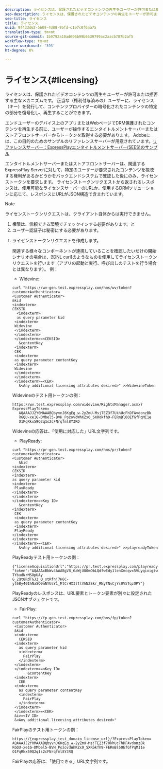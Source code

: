 ```yaml
---
description: ライセンスは、保護されたビデオコンテンツの再生をユーザーが許可または拒否する主なメカニズムです。 正当な（権利付与済みの）ユーザーに、ライセンス（キー）を発行して、コンテンツプロバイダーの暗号化されたコンテンツの特定の部分を復号化し、再生することができます。
seo-description: ライセンスは、保護されたビデオコンテンツの再生をユーザーが許可または拒否する主なメカニズムです。 正当な（権利付与済みの）ユーザーに、ライセンス（キー）を発行して、コンテンツプロバイダーの暗号化されたコンテンツの特定の部分を復号化し、再生することができます。
seo-title: ライセンス
title: ライセンス
uuid: 9f433d62-5609-4d88-95fd-c1e7c0f6aa75
translation-type: tm+mt
source-git-commit: 1b9792a10ad606b99b6639799ac2aacb707b2af5
workflow-type: tm+mt
source-wordcount: '393'
ht-degree: 0%

---
```



# ライセンス{#licensing}

ライセンスは、保護されたビデオコンテンツの再生をユーザーが許可または拒否する主なメカニズムです。 正当な（権利付与済みの）ユーザーに、ライセンス（キー）を発行して、コンテンツプロバイダーの暗号化されたコンテンツの特定の部分を復号化し、再生することができます。

エンドユーザーのデバイス上のアプリまたはWebページでDRM保護されたコンテンツを再生する前に、ユーザーが操作するエンタイトルメントサーバーまたはストアフロントサーバーからトークンを取得する必要があります。 Adobeには、この目的のためのサンプルのリファレンスサーバーが用意されています。[リファレンスサーバー：ExpressPlayエンタイトルメントサーバー(SEES)のサンプル](../../multi-drm-workflows/feature-topics/sees-reference-server.md)

エンタイトルメントサーバーまたはストアフロントサーバーは、関連するExpressPlay Serverに対して、特定のユーザーが要求されたコンテンツを視聴する権利があるかどうかをバックエンドシステムで確認した後にのみ、ライセンストークンを要求します。 ライセンストークンリクエストから返されるレスポンスは、使用可能なライセンスサーバーのURLか、使用するDRMソリューションに応じて、レスポンスにURLがJSON構造で含まれています。

>[!NOTE]
>
>ライセンストークンリクエストは、クライアント自体からは実行できません。
>1. 権限は、信頼できる環境でチェックインする必要があります。と
>1. ユーザー認証子は秘密にする必要があります。


1. ライセンストークンリクエストを作成します。

   関連する様々なコンポーネントが連携していることを確認したいだけの開始シナリオの場合は、[!DNL curl]のようなものを使用してライセンストークンリクエストを行います（アプリの起動と実行、呼び出しのテストを行う場合とは異なります）。 例：

   * Widevine:

   ```
   curl "https://wv-gen.test.expressplay.com/hms/wv/token?customerAuthenticator= 
   <Customer Authenticator> 
   &kid 
   <indexterm>
   CEKSID 
     <indexterm>
     as query parameter kid 
    <indexterm>
    Widevine 
    </indexterm> 
    </indexterm> 
    </indexterm>=<CEKSID> 
      &contentKey 
    <indexterm>
    CEK 
    <indexterm>
    as query parameter contentKey 
    <indexterm>
    Widevine 
    </indexterm> 
    </indexterm> 
    </indexterm>=<CEK> 
      &<Any additional licensing attributes desired>" >>WidevineToken 
   ```

   Widevineのテスト用トークンの例：

   ```
   https://wv.test.expressplay.com/widevine/RightsManager.asmx?ExpressPlayToken= 
      AQAAAJJ2Y0MAAABQbyvnJ6KgEg_w-2yZmU-MsjTEZ3f7UkhUcFhDFAvdonzBk 
      RGQU-xe1G-DMbel5-BVH_PozovdWhKZx0_SXRokfh9-FERmBl6OEfGfPqMI1e 
      O1PqRkx59Q2q1s2cFNrqfml8Y3RQ 
   ```

   Widevineの応答は、「使用に対応した」URL文字列です。

   * PlayReady:

   ```
   curl "https://pr-gen.test.expressplay.com/hms/pr/token?customerAuthenticator= 
   <Customer Authenticator> 
      &kid 
   <indexterm>
   CEKSID 
   <indexterm>
   as query parameter kid 
   <indexterm>
    PlayReady 
   </indexterm> 
   </indexterm> 
   </indexterm>=<Key ID> 
      &contentKey 
   <indexterm>
    CEK 
    <indexterm>
    as query parameter contentKey 
    <indexterm>
    PlayReady 
   </indexterm> 
   </indexterm> 
   </indexterm>=<CEK> 
      &<Any additional licensing attributes desired>" >>playreadyToken
   ```

   PlayReadyテスト用トークンの例：

   ```
   {"licenseAcquisitionUrl":"https://pr.test.expressplay.com/playready/RightsManager.asmx", 
   "token":"AQAAAxBbWv4AAABgV8_GaWjU80mObLQdfwEdy1lenXmcqvx5VLyqixigtwXLthzjPxq9QDT-TYbudNrMSOpUAy 
   G_2Qt8RdTGJ2_Q_xtRfnj7H6C-yt6By40IhNaSQ0nNYUsY1_MtCrHXIltlVhN2Ekr_RNyTNvCjYs0V5TqzOPY"} 
   ```

   PlayReadyのレスポンスは、URL要素とトークン要素が別々に設定されたJSONオブジェクトです。

   * FairPlay:

   ```
   curl "https://fp-gen.test.expressplay.com/hms/fp/token?customerAuthenticator= 
    <Customer Authenticator> 
    &kid 
    <indexterm>
      CEKSID 
    <indexterm>
      as query parameter kid 
      <indexterm>
        FairPlay 
      </indexterm> 
    </indexterm> 
    </indexterm>=<Key ID> 
          &contentKey 
    <indexterm>
      CEK 
    <indexterm>
      as query parameter contentKey 
      <indexterm>
        FairPlay 
      </indexterm> 
    </indexterm> 
    </indexterm>=<CEK> 
    &iv=<IV ID> 
    &<Any additional licensing attributes desired>"
   ```

   FairPlayのテスト用トークンの例：

   ```
   https://{expressplay_test_domain_license_url}/?ExpressPlayToken= 
   AQAAAJJ2Y0MAAABQbyvnJ6KgEg_w-2yZmU-MsjTEZ3f7UkhUcFhDFAvdonzBk 
   RGQU-xe1G-DMbel5-BVH_PozovdWhKZx0_SXRokfh9-FERmBl6OEfGfPqMI1e 
   O1PqRkx59Q2q1s2cFNrqfml8Y3RQ
   ```

   FairPlayの応答は、「使用できる」URL文字列です。
